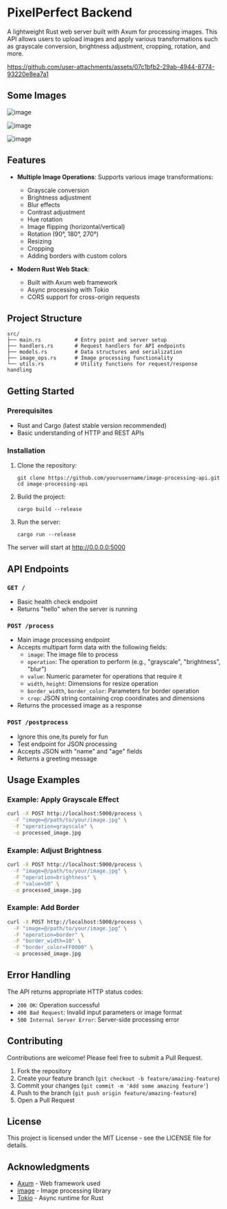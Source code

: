# PixelPerfect Backend

A lightweight Rust web server built with Axum for processing images. This API allows users to upload images and apply various transformations such as grayscale conversion, brightness adjustment, cropping, rotation, and more.

https://github.com/user-attachments/assets/07c1bfb2-29ab-4944-8774-93220e8ea7a1

## Some Images

![image](https://github.com/user-attachments/assets/4828e472-02b7-4302-be15-7bd8de728016)

![image](https://github.com/user-attachments/assets/35effff6-9d79-41bc-a7eb-f3b56d2afeae)

![image](https://github.com/user-attachments/assets/e23f0d4e-cfab-4aa7-b3eb-01a670e09e89)

## Features

- **Multiple Image Operations**: Supports various image transformations:
  - Grayscale conversion
  - Brightness adjustment
  - Blur effects
  - Contrast adjustment
  - Hue rotation
  - Image flipping (horizontal/vertical)
  - Rotation (90°, 180°, 270°)
  - Resizing
  - Cropping
  - Adding borders with custom colors

- **Modern Rust Web Stack**:
  - Built with Axum web framework
  - Async processing with Tokio
  - CORS support for cross-origin requests

## Project Structure

```
src/
├── main.rs           # Entry point and server setup
├── handlers.rs       # Request handlers for API endpoints
├── models.rs         # Data structures and serialization
├── image_ops.rs      # Image processing functionality
└── utils.rs          # Utility functions for request/response handling
```

## Getting Started

### Prerequisites

- Rust and Cargo (latest stable version recommended)
- Basic understanding of HTTP and REST APIs

### Installation

1. Clone the repository:
   ```
   git clone https://github.com/yourusername/image-processing-api.git
   cd image-processing-api
   ```

2. Build the project:
   ```
   cargo build --release
   ```

3. Run the server:
   ```
   cargo run --release
   ```

The server will start at http://0.0.0.0:5000

## API Endpoints

### `GET /`
- Basic health check endpoint
- Returns "hello" when the server is running

### `POST /process`
- Main image processing endpoint
- Accepts multipart form data with the following fields:
  - `image`: The image file to process
  - `operation`: The operation to perform (e.g., "grayscale", "brightness", "blur")
  - `value`: Numeric parameter for operations that require it
  - `width`, `height`: Dimensions for resize operation
  - `border_width`, `border_color`: Parameters for border operation
  - `crop`: JSON string containing crop coordinates and dimensions
- Returns the processed image as a response

### `POST /postprocess`
- Ignore this one,its purely for fun
- Test endpoint for JSON processing
- Accepts JSON with "name" and "age" fields
- Returns a greeting message

## Usage Examples

### Example: Apply Grayscale Effect

```bash
curl -X POST http://localhost:5000/process \
  -F "image=@/path/to/your/image.jpg" \
  -F "operation=grayscale" \
  -o processed_image.jpg
```

### Example: Adjust Brightness

```bash
curl -X POST http://localhost:5000/process \
  -F "image=@/path/to/your/image.jpg" \
  -F "operation=brightness" \
  -F "value=50" \
  -o processed_image.jpg
```

### Example: Add Border

```bash
curl -X POST http://localhost:5000/process \
  -F "image=@/path/to/your/image.jpg" \
  -F "operation=border" \
  -F "border_width=10" \
  -F "border_color=FF0000" \
  -o processed_image.jpg
```

## Error Handling

The API returns appropriate HTTP status codes:
- `200 OK`: Operation successful
- `400 Bad Request`: Invalid input parameters or image format
- `500 Internal Server Error`: Server-side processing error

## Contributing

Contributions are welcome! Please feel free to submit a Pull Request.

1. Fork the repository
2. Create your feature branch (`git checkout -b feature/amazing-feature`)
3. Commit your changes (`git commit -m 'Add some amazing feature'`)
4. Push to the branch (`git push origin feature/amazing-feature`)
5. Open a Pull Request

## License

This project is licensed under the MIT License - see the LICENSE file for details.

## Acknowledgments

- [Axum](https://github.com/tokio-rs/axum) - Web framework used
- [image](https://github.com/image-rs/image) - Image processing library
- [Tokio](https://tokio.rs/) - Async runtime for Rust




